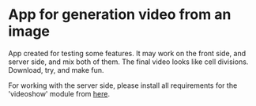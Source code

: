 # App for generation video from an image
App created for testing some features. It may work on the front side, and server side, and mix both of them. The final video looks like cell divisions. Download, try, and make fun.

For working with the server side, please install all requirements for the 'videoshow' module from [here](https://www.npmjs.com/package/videoshow).
